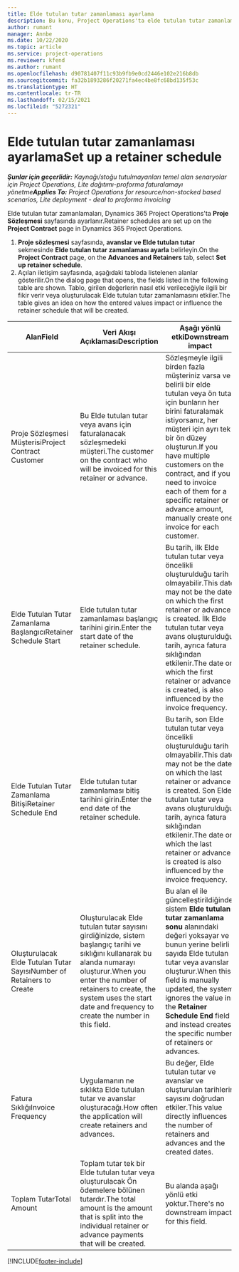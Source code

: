 ```yaml
---
title: Elde tutulan tutar zamanlaması ayarlama
description: Bu konu, Project Operations'ta elde tutulan tutar zamanlaması ayarlama hakkında bilgi sağlar.
author: rumant
manager: Annbe
ms.date: 10/22/2020
ms.topic: article
ms.service: project-operations
ms.reviewer: kfend
ms.author: rumant
ms.openlocfilehash: d90781407f11c93b9fb9e0cd2446e102e216b8db
ms.sourcegitcommit: fa32b1893286f20271fa4ec4be8fc68bd135f53c
ms.translationtype: HT
ms.contentlocale: tr-TR
ms.lasthandoff: 02/15/2021
ms.locfileid: "5272321"
---
```

# <a name="set-up-a-retainer-schedule"></a><span data-ttu-id="38728-103">Elde tutulan tutar zamanlaması ayarlama</span><span class="sxs-lookup"><span data-stu-id="38728-103">Set up a retainer schedule</span></span>

<span data-ttu-id="38728-104">_**Şunlar için geçerlidir:** Kaynağı/stoğu tutulmayanları temel alan senaryolar için Project Operations, Lite dağıtımı-proforma faturalamayı yönetme_</span><span class="sxs-lookup"><span data-stu-id="38728-104">_**Applies To:** Project Operations for resource/non-stocked based scenarios, Lite deployment - deal to proforma invoicing_</span></span>

<span data-ttu-id="38728-105">Elde tutulan tutar zamanlamaları, Dynamics 365 Project Operations'ta **Proje Sözleşmesi** sayfasında ayarlanır.</span><span class="sxs-lookup"><span data-stu-id="38728-105">Retainer schedules are set up on the **Project Contract** page in Dynamics 365 Project Operations.</span></span>

1. <span data-ttu-id="38728-106">**Proje sözleşmesi** sayfasında, **avanslar ve Elde tutulan tutar** sekmesinde **Elde tutulan tutar zamanlaması ayarla** belirleyin.</span><span class="sxs-lookup"><span data-stu-id="38728-106">On the **Project Contract** page, on the **Advances and Retainers** tab, select **Set up retainer schedule**.</span></span>
2. <span data-ttu-id="38728-107">Açılan iletişim sayfasında, aşağıdaki tabloda listelenen alanlar gösterilir.</span><span class="sxs-lookup"><span data-stu-id="38728-107">On the dialog page that opens, the fields listed in the following table are shown.</span></span> <span data-ttu-id="38728-108">Tablo, girilen değerlerin nasıl etki verileceğiyle ilgili bir fikir verir veya oluşturulacak Elde tutulan tutar zamanlamasını etkiler.</span><span class="sxs-lookup"><span data-stu-id="38728-108">The table gives an idea on how the entered values impact or influence the retainer schedule that will be created.</span></span>

| <span data-ttu-id="38728-109">Alan</span><span class="sxs-lookup"><span data-stu-id="38728-109">Field</span></span> | <span data-ttu-id="38728-110">Veri Akışı Açıklaması</span><span class="sxs-lookup"><span data-stu-id="38728-110">Description</span></span> | <span data-ttu-id="38728-111">Aşağı yönlü etki</span><span class="sxs-lookup"><span data-stu-id="38728-111">Downstream impact</span></span> |
| --- | --- | --- |
| <span data-ttu-id="38728-112">Proje Sözleşmesi Müşterisi</span><span class="sxs-lookup"><span data-stu-id="38728-112">Project Contract Customer</span></span> | <span data-ttu-id="38728-113">Bu Elde tutulan tutar veya avans için faturalanacak sözleşmedeki müşteri.</span><span class="sxs-lookup"><span data-stu-id="38728-113">The customer on the contract who will be invoiced for this retainer or advance.</span></span> | <span data-ttu-id="38728-114">Sözleşmeyle ilgili birden fazla müşteriniz varsa ve belirli bir elde tutulan veya ön tutar için bunların her birini faturalamak istiyorsanız, her müşteri için ayrı tek bir ön düzey oluşturun.</span><span class="sxs-lookup"><span data-stu-id="38728-114">If you have multiple customers on the contract, and if you need to invoice each of them for a specific retainer or advance amount, manually create one invoice for each customer.</span></span> |
| <span data-ttu-id="38728-115">Elde Tutulan Tutar Zamanlama Başlangıcı</span><span class="sxs-lookup"><span data-stu-id="38728-115">Retainer Schedule Start</span></span> | <span data-ttu-id="38728-116">Elde tutulan tutar zamanlaması başlangıç tarihini girin.</span><span class="sxs-lookup"><span data-stu-id="38728-116">Enter the start date of the retainer schedule.</span></span> | <span data-ttu-id="38728-117">Bu tarih, ilk Elde tutulan tutar veya öncelikli oluşturulduğu tarih olmayabilir.</span><span class="sxs-lookup"><span data-stu-id="38728-117">This date may not be the date on which the first retainer or advance is created.</span></span> <span data-ttu-id="38728-118">İlk Elde tutulan tutar veya avans oluşturulduğu tarih, ayrıca fatura sıklığından etkilenir.</span><span class="sxs-lookup"><span data-stu-id="38728-118">The date on which the first retainer or advance is created, is also influenced by the invoice frequency.</span></span> |
| <span data-ttu-id="38728-119">Elde Tutulan Tutar Zamanlama Bitişi</span><span class="sxs-lookup"><span data-stu-id="38728-119">Retainer Schedule End</span></span> | <span data-ttu-id="38728-120">Elde tutulan tutar zamanlaması bitiş tarihini girin.</span><span class="sxs-lookup"><span data-stu-id="38728-120">Enter the end date of the retainer schedule.</span></span> | <span data-ttu-id="38728-121">Bu tarih, son Elde tutulan tutar veya öncelikli oluşturulduğu tarih olmayabilir.</span><span class="sxs-lookup"><span data-stu-id="38728-121">This date may not be the date on which the last retainer or advance is created.</span></span> <span data-ttu-id="38728-122">Son Elde tutulan tutar veya avans oluşturulduğu tarih, ayrıca fatura sıklığından etkilenir.</span><span class="sxs-lookup"><span data-stu-id="38728-122">The date on which the last retainer or advance is created is also influenced by the invoice frequency.</span></span> |
| <span data-ttu-id="38728-123">Oluşturulacak Elde Tutulan Tutar Sayısı</span><span class="sxs-lookup"><span data-stu-id="38728-123">Number of Retainers to Create</span></span> | <span data-ttu-id="38728-124">Oluşturulacak Elde tutulan tutar sayısını girdiğinizde, sistem başlangıç tarihi ve sıklığını kullanarak bu alanda numarayı oluşturur.</span><span class="sxs-lookup"><span data-stu-id="38728-124">When you enter the number of retainers to create, the system uses the start date and frequency to create the number in this field.</span></span> | <span data-ttu-id="38728-125">Bu alan el ile güncelleştirildiğinde, sistem **Elde tutulan tutar zamanlama sonu** alanındaki değeri yoksayar ve bunun yerine belirli sayıda Elde tutulan tutar veya avanslar oluşturur.</span><span class="sxs-lookup"><span data-stu-id="38728-125">When this field is manually updated, the system ignores the value in the **Retainer Schedule End** field and instead creates the specific number of retainers or advances.</span></span> |
| <span data-ttu-id="38728-126">Fatura Sıklığı</span><span class="sxs-lookup"><span data-stu-id="38728-126">Invoice Frequency</span></span> | <span data-ttu-id="38728-127">Uygulamanın ne sıklıkta Elde tutulan tutar ve avanslar oluşturacağı.</span><span class="sxs-lookup"><span data-stu-id="38728-127">How often the application will create retainers and advances.</span></span> | <span data-ttu-id="38728-128">Bu değer, Elde tutulan tutar ve avanslar ve oluşturulan tarihlerin sayısını doğrudan etkiler.</span><span class="sxs-lookup"><span data-stu-id="38728-128">This value directly influences the number of retainers and advances and the created dates.</span></span> |
| <span data-ttu-id="38728-129">Toplam Tutar</span><span class="sxs-lookup"><span data-stu-id="38728-129">Total Amount</span></span> | <span data-ttu-id="38728-130">Toplam tutar tek bir Elde tutulan tutar veya oluşturulacak Ön ödemelere bölünen tutardır.</span><span class="sxs-lookup"><span data-stu-id="38728-130">The total amount is the amount that is split into the individual retainer or advance payments that will be created.</span></span> | <span data-ttu-id="38728-131">Bu alanda aşağı yönlü etki yoktur.</span><span class="sxs-lookup"><span data-stu-id="38728-131">There's no downstream impact for this field.</span></span> |


[!INCLUDE[footer-include](../../includes/footer-banner.md)]